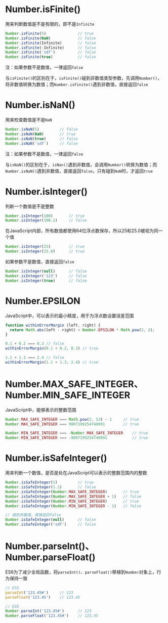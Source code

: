 # Number.isFinite()

用来判断数值是不是有限的，即不是`Infinite`

```javascript
Number.isFinite(5)				// true
Number.isFinite(NaN)			// false
Number.isFinite(Infinite)		// false
Number.isFinite(-Infinite)		// false
Number.isFinite('sdf')			// false
Number.isFinite(true)			// false
```

注：如果参数不是数值，一律返回`false`

与`isFinite()`的区别在于，`isFinite()`碰到非数值类型参数，先调用`Number()`，将非数值转换为数值；而`Number.isFinite()`遇到非数值，直接返回`false`

# Number.isNaN()

用来检查数值是不是`NaN`

```javascript
Number.isNaN(5)			// false
Number.isNaN(NaN)		// true
Number.isNaN(true)		// false
Number.isNaN('sdf')		// false
```

注：如果参数不是数值，一律返回`false`

与`isNaN()`的区别在于，`isNan()`遇到非数值，会调用`Number()`转换为数值；而`Number.isNaN()`遇到非数值，直接返回`false`，只有碰到`NaN`时，才返回`true`

# Number.isInteger()

判断一个数值是不是整数

```javascript
Number.isInteger(100)		// true
Number.isInteger(100.1)		// false
```

在JavaScript内部，所有数值都使用64位浮点数保存，所以25和25.0被视为同一个值

```javascript
Number.isInteger(25)		// true
Number.isInteger(25.0)		// true
```

如果参数不是数值，直接返回`false`

```javascript
Number.isInteger(null)		// false
Number.isInteger('123')		// false
Number.isInteger(true)		// false
```



# Number.EPSILON

JavaScript中，可以表示的最小精度，用于为浮点数设置误差范围

```javascript
function withinErrorMargin (left, right) {
  return Math.abs(left - right) < Number.EPSILON * Math.pow(2, 2);
}

0.1 + 0.2 === 0.3 // false
withinErrorMargin(0.1 + 0.2, 0.3) // true

1.1 + 1.3 === 2.4 // false
withinErrorMargin(1.1 + 1.3, 2.4) // true
```

# Number.MAX_SAFE_INTEGER、Number.MIN_SAFE_INTEGER

JavaScript中，能够表示的整数范围

```javascript
Number.MAX_SAFE_INTEGER === Math.pow(2, 53) - 1		// true
Number.MAX_SAFE_INTEGER === 9007199254740991		// true

Number.MIN_SAFE_INTEGER === -Number.MAX_SAFE_INTEGER	// true
Number.MIN_SAFE_INTEGER === -9007199254740991			// true
```

# Number.isSafeInteger()

用来判断一个数值，是否是处在JavaScript可以表示的整数范围内的整数

```javascript
Number.isSafeInteger(1)			// true
Number.isSafeInteger(1.1)		// false
Number.isSafeInteger(Number.MAX_SAFE_INTEGER)		// true
Number.isSafeInteger(Number.MAX_SAFE_INTEGER + 1)	// false
Number.isSafeInteger(Number.MIN_SAFE_INTEGER)		// true
Number.isSafeInteger(Number.MIN_SAFE_INTEGER - 1)	// false

// 碰到非数值，直接返回false
Number.isSafeInteger(null)		// false
Number.isSafeInteger('sdf')		// false
```



# Number.parseInt()、Number.parseFloat()

ES6为了减少全局函数，将`parseInt()`、`parseFloat()`移植到`Number`对象上，行为保持一致

```javascript
// ES5
parseInt('123.45#')		// 123
parseFloat('123.45')	// 123.45

// ES6
Number.parseInt('123.45#')		// 123
Number.parseFloat('123.45#')	// 123.45
```

# 